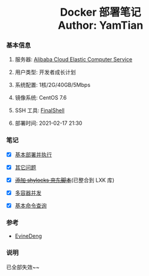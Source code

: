 <h1 align="center">
  Docker 部署笔记
  <br>
  Author: YamTian
</h1>

### 基本信息

1. 服务器: [Alibaba Cloud Elastic Computer Service](https://www.aliyun.com/product/swas)

2. 用户类型: 开发者成长计划

3. 系统配置: 1核/2G/40GB/5Mbps

4. 镜像系统: CentOS 7.6

5. SSH 工具: [FinalShell](http://www.hostbuf.com/t/988.html)

6. 部署时间: 2021-02-17 21:30

### 笔记

- [x] [基本部署并执行](https://github.com/YamTian/Notes/blob/master/Docker/DockerOne.md)

- [x] [其它问题](https://github.com/YamTian/Notes/blob/master/Docker/OtherScript.md)

- [x] ~~[添加 shylocks 京东脚本](https://github.com/YamTian/Notes/blob/master/Docker/Diy.sh.md)~~(已整合到 LXK 库)

- [x] [多容器并发](https://github.com/YamTian/Notes/blob/master/Docker/DockerTwo.md)

- [x] [基本命令查询](https://github.com/YamTian/Notes/blob/master/Docker/Command.md)

### 参考

- [EvineDeng](https://github.com/EvineDeng/jd-base/wiki/Doc_v3)

### 说明

已全部失效~~